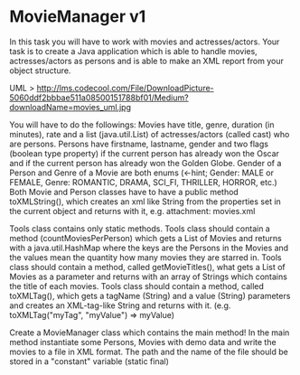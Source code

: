 # MovieManager v1

In this task you will have to work with movies and actresses/actors.
Your task is to create a Java application which is able to handle movies, actresses/actors as persons
and is able to make an XML report from your object structure.

UML > http://lms.codecool.com/File/DownloadPicture-5060ddf2bbbae511a08500151788bf01/Medium?downloadName=movies_uml.jpg

You will have to do the followings:
Movies have title, genre, duration (in minutes), rate and a list (java.util.List) of actresses/actors (called cast) who are persons.
Persons have firstname, lastname, gender and two flags (boolean type property) if the current person has already won the Oscar
and if the current person has already won the Golden Globe.
Gender of a Person and Genre of a Movie are both enums (<-hint; Gender: MALE or FEMALE, Genre: ROMANTIC, DRAMA, SCI_FI, THRILLER, HORROR, etc.)
Both Movie and Person classes have to have a public method toXMLString(),
which creates an xml like String from the properties set in the current object and returns with it, e.g. attachment: movies.xml

Tools class contains only static methods. Tools class should contain a method (countMoviesPerPerson)
which gets a List of Movies and returns with a java.util.HashMap where the keys are the Persons in the Movies
and the values mean the quantity how many movies they are starred in.
Tools class should contain a method, called getMovieTitles(), what gets a List of Movies as a parameter
and returns with an array of Strings which contains the title of each movies.
Tools class should contain a method, called toXMLTag(), which gets a tagName (String) and a value (String) parameters
and creates an XML-tag-like String and returns with it. (e.g. toXMLTag("myTag", "myValue") => <myTag>myValue</myTag>)

Create a MovieManager class which contains the main method! In the main method instantiate some Persons,
Movies with demo data and write the movies to a file in XML format.
The path and the name of the file should be stored in a "constant" variable (static final)